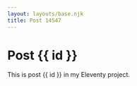 ```yaml
---
layout: layouts/base.njk
title: Post 14547
---
```


# Post {{ id }}

This is post {{ id }} in my Eleventy project.
